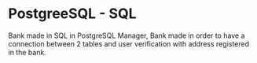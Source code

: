 # PostgreeSQL - SQL

Bank made in SQL in PostgreSQL Manager, Bank made in order to have a connection between 2 tables and user verification with address registered in the bank.
